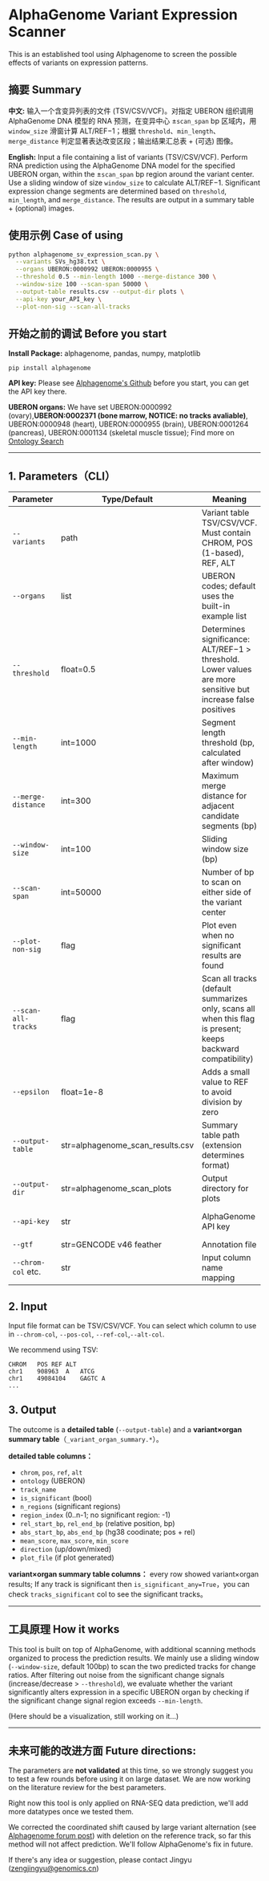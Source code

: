 # AlphaGenome Variant Expression Scanner
This is an established tool using Alphagenome to screen the possible effects of variants on expression patterns.

## 摘要  Summary 

**中文:** 输入一个含变异列表的文件 (TSV/CSV/VCF)。对指定 UBERON 组织调用 AlphaGenome DNA 模型的 RNA 预测，在变异中心 ±`scan_span` bp 区域内，用 `window_size` 滑窗计算 ALT/REF−1；根据 `threshold`、`min_length`、`merge_distance` 判定显著表达改变区段；输出结果汇总表 + (可选) 图像。

**English:** Input a file containing a list of variants (TSV/CSV/VCF). Perform RNA prediction using the AlphaGenome DNA model for the specified UBERON organ, within the ±`scan_span` bp region around the variant center. Use a sliding window of size `window_size` to calculate ALT/REF−1. Significant expression change segments are determined based on `threshold`, `min_length`, and `merge_distance`. The results are output in a summary table + (optional) images.

## 使用示例 Case of using

```bash
python alphagenome_sv_expression_scan.py \
  --variants SVs_hg38.txt \
  --organs UBERON:0000992 UBERON:0000955 \
  --threshold 0.5 --min-length 1000 --merge-distance 300 \
  --window-size 100 --scan-span 50000 \
  --output-table results.csv --output-dir plots \
  --api-key your_API_key \
  --plot-non-sig --scan-all-tracks
```

## 开始之前的调试 Before you start

**Install Package:** alphagenome, pandas, numpy, matplotlib
```
pip install alphagenome
```

**API key:** Please see [Alphagenome's Github](https://github.com/google-deepmind/alphagenome?tab=readme-ov-file) before you start, you can get the API key there.

**UBERON organs:** We have set UBERON:0000992 (ovary),**UBERON:0002371 (bone marrow, NOTICE: no tracks avaliable)**, UBERON:0000948 (heart), UBERON:0000955 (brain), UBERON:0001264 (pancreas), UBERON:0001134 (skeletal muscle tissue); Find more on [Ontology Search](https://www.ebi.ac.uk/ols4/)

---

## 1. Parameters（CLI）

| Parameter            | Type/Default                             | Meaning                                              | Notes               |
| -------------------  | ---------------------------------------- | ---------------------------------------------------- | ------------------- |
| `--variants`         | path                                     | Variant table TSV/CSV/VCF. Must contain CHROM, POS (1-based), REF, ALT | Required            |
| `--organs`           | list                                     | UBERON codes; default uses the built-in example list | Multiple selection  |
| `--threshold`        | float=0.5                                | Determines significance: ALT/REF−1 > threshold. Lower values are more sensitive but increase false positives | Lower values are more sensitive but increase false positives |
| `--min-length`       | int=1000                                  | Segment length threshold (bp, calculated after window) | Denoising           |
| `--merge-distance`   | int=300                                   | Maximum merge distance for adjacent candidate segments (bp) | Fills small gaps    |
| `--window-size`      | int=100                                   | Sliding window size (bp)                             | Smoothness vs Resolution |
| `--scan-span`        | int=50000                                 | Number of bp to scan on either side of the variant center | Scan range          |
| `--plot-non-sig`     | flag                                     | Plot even when no significant results are found       | Default does not plot |
| `--scan-all-tracks`  | flag                                     | Scan all tracks (default summarizes only, scans all when this flag is present; keeps backward compatibility) | Recommended to enable |
| `--epsilon`          | float=1e-8                                | Adds a small value to REF to avoid division by zero   | Numerical stability |
| `--output-table`     | str=alphagenome_scan_results.csv         | Summary table path (extension determines format)      | Supports csv/tsv/xlsx |
| `--output-dir`       | str=alphagenome_scan_plots               | Output directory for plots                           | Automatically created |
| `--api-key`          | str                                      | AlphaGenome API key                                  | see [Alphagenome API](https://deepmind.google.com/science/alphagenome/) |
| `--gtf`              | str=GENCODE v46 feather                  | Annotation file                                       | Customizable        |
| `--chrom-col` etc.   | str                                      | Input column name mapping                             | Compatible with multiple source files |

## 2. Input

Input file format can be TSV/CSV/VCF. You can select which column to use in `--chrom-col`, `--pos-col`, `--ref-col`,`--alt-col`.

We recommend using TSV:
```
CHROM	POS	REF	ALT
chr1	908963	A	ATCG
chr1	49084104	GAGTC A
...
```

## 3. Output

The outcome is a **detailed table** (`--output-table`) and a **variant×organ summary table**（`_variant_organ_summary.*`）。

**detailed table columns：**

- `chrom`, `pos`, `ref`, `alt`
- `ontology` (UBERON)
- `track_name`
- `is_significant` (bool)
- `n_regions` (significant regions)
- `region_index` (0..n-1; no significant region: -1)
- `rel_start_bp`, `rel_end_bp` (relative position, bp)
- `abs_start_bp`, `abs_end_bp` (hg38 coodinate; pos + rel)
- `mean_score`, `max_score`, `min_score`
- `direction` (up/down/mixed)
- `plot_file` (if plot generated)

**variant×organ summary table columns：** every row showed variant×organ results; If any track is significant then `is_significant_any=True`，you can check `tracks_significant` col to see the significant tracks。

---
## 工具原理 How it works
This tool is built on top of AlphaGenome, with additional scanning methods organized to process the prediction results. We mainly use a sliding window (`--window-size`, default 100bp) to scan the two predicted tracks for change ratios. After filtering out noise from the significant change signals (increase/decrease > `--threshold`), we evaluate whether the variant significantly alters expression in a specific UBERON organ by checking if the significant change signal region exceeds `--min-length`.

(Here should be a visualization, still working on it...)

---
## 未来可能的改进方面 Future directions:
The parameters are **not validated** at this time, so we strongly suggest you to test a few rounds before using it on large dataset. We are now working on the literature review for the best parameters.

Right now this tool is only applied on RNA-SEQ data prediction, we'll add more datatypes once we tested them.

We corrected the coordinated shift caused by large variant alternation (see [Alphagenome forum post](https://www.alphagenomecommunity.com/t/coordiate-change-when-predicting-long-variants/445)) with deletion on the reference track, so far this method will not affect prediction. We'll follow AlphaGenome's fix in future.

If there's any idea or suggestion, please contact Jingyu (zengjingyu@genomics.cn)

